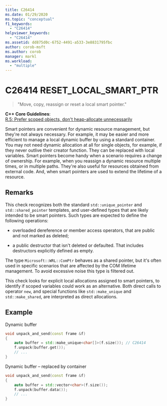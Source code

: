 ```yaml
---
title: C26414
ms.date: 01/29/2020
ms.topic: "conceptual"
f1_keywords:
  - "C26414"
helpviewer_keywords:
  - "C26414"
ms.assetid: dd875d0c-6752-4491-a533-3e8831795fbc
author: corob-msft
ms.author: corob
manager: markl
ms.workload:
  - "multiple"
---
```

# C26414 RESET_LOCAL_SMART_PTR

> "Move, copy, reassign or reset a local smart pointer."

**C++ Core Guidelines**:\
[R.5: Prefer scoped objects, don't heap-allocate unnecessarily](https://isocpp.github.io/CppCoreGuidelines/CppCoreGuidelines#Rr-scoped)

Smart pointers are convenient for dynamic resource management, but they're not always necessary. For example, it may be easier and more efficient to manage a local dynamic buffer by using a standard container. You may not need dynamic allocation at all for single objects, for example, if they never outlive their creator function. They can be replaced with local variables. Smart pointers become handy when a scenario requires a change of ownership. For example, when you reassign a dynamic resource multiple times, or in multiple paths. They're also useful for resources obtained from external code. And, when smart pointers are used to extend the lifetime of a resource.

## Remarks

This check recognizes both the standard `std::unique_pointer` and `std::shared_pointer` templates, and user-defined types that are likely intended to be smart pointers. Such types are expected to define the following operations:

- overloaded dereference or member access operators, that are public and not marked as deleted;

- a public destructor that isn't deleted or defaulted. That includes destructors explicitly defined as empty.

The type `Microsoft::WRL::ComPtr` behaves as a shared pointer, but it's often used in specific scenarios that are affected by the COM lifetime management. To avoid excessive noise this type is filtered out.

This check looks for explicit local allocations assigned to smart pointers, to identify if scoped variables could work as an alternative. Both direct calls to operator `new`, and special functions like `std::make_unique` and `std::make_shared`, are interpreted as direct allocations.

## Example

Dynamic buffer

```cpp
void unpack_and_send(const frame &f)
{
    auto buffer = std::make_unique<char[]>(f.size()); // C26414
    f.unpack(buffer.get());
    // ...
}
```

Dynamic buffer – replaced by container

```cpp
void unpack_and_send(const frame &f)
{
    auto buffer = std::vector<char>(f.size());
    f.unpack(buffer.data());
    // ...
}
```
